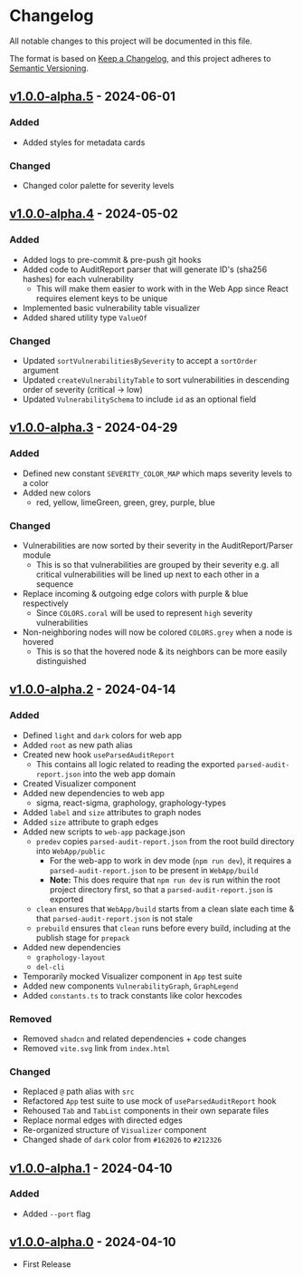 # Changelog

All notable changes to this project will be documented in this file.

The format is based on [Keep a Changelog](https://keepachangelog.com/en/1.1.0/),
and this project adheres to [Semantic
Versioning](https://semver.org/spec/v2.0.0.html).

## [v1.0.0-alpha.5] - 2024-06-01

### Added

- Added styles for metadata cards

### Changed

- Changed color palette for severity levels

## [v1.0.0-alpha.4] - 2024-05-02

### Added

- Added logs to pre-commit & pre-push git hooks
- Added code to AuditReport parser that will generate ID's (sha256 hashes) for
  each vulnerability
  - This will make them easier to work with in the Web App since React requires
    element keys to be unique
- Implemented basic vulnerability table visualizer
- Added shared utility type `ValueOf`

### Changed

- Updated `sortVulnerabilitiesBySeverity` to accept a `sortOrder` argument
- Updated `createVulnerabilityTable` to sort vulnerabilities in descending
  order of severity (critical -> low)
- Updated `VulnerabilitySchema` to include `id` as an optional field

## [v1.0.0-alpha.3] - 2024-04-29

### Added

- Defined new constant `SEVERITY_COLOR_MAP` which maps severity levels to a
  color
- Added new colors
  - red, yellow, limeGreen, green, grey, purple, blue

### Changed

- Vulnerabilities are now sorted by their severity in the AuditReport/Parser
  module
  - This is so that vulnerabilities are grouped by their severity e.g. all
    critical vulnerabilities will be lined up next to each other in a sequence
- Replace incoming & outgoing edge colors with purple & blue respectively
  - Since `COLORS.coral` will be used to represent `high` severity
    vulnerabilities
- Non-neighboring nodes will now be colored `COLORS.grey` when a node is hovered
  - This is so that the hovered node & its neighbors can be more easily
    distinguished

## [v1.0.0-alpha.2] - 2024-04-14

### Added

- Defined `light` and `dark` colors for web app
- Added `root` as new path alias
- Created new hook `useParsedAuditReport`
  - This contains all logic related to reading the exported
    `parsed-audit-report.json` into the web app domain
- Created Visualizer component
- Added new dependencies to web app
  - sigma, react-sigma, graphology, graphology-types
- Added `label` and `size` attributes to graph nodes
- Added `size` attribute to graph edges
- Added new scripts to `web-app` package.json
  - `predev` copies `parsed-audit-report.json` from the root build directory
    into `WebApp/public`
    - For the web-app to work in dev mode (`npm run dev`), it requires a
      `parsed-audit-report.json` to be present in `WebApp/build`
    - **Note:** This does require that `npm run dev` is run within the root
      project directory first, so that a `parsed-audit-report.json` is exported
  - `clean` ensures that `WebApp/build` starts from a clean slate each time &
    that `parsed-audit-report.json` is not stale
  - `prebuild` ensures that `clean` runs before every build, including at the
    publish stage for `prepack`
- Added new dependencies
  - `graphology-layout`
  - `del-cli`
- Temporarily mocked Visualizer component in `App` test suite
- Added new components `VulnerabilityGraph`, `GraphLegend`
- Added `constants.ts` to track constants like color hexcodes

### Removed

- Removed `shadcn` and related dependencies + code changes
- Removed `vite.svg` link from `index.html`

### Changed

- Replaced `@` path alias with `src`
- Refactored `App` test suite to use mock of `useParsedAuditReport` hook
- Rehoused `Tab` and `TabList` components in their own separate files
- Replace normal edges with directed edges
- Re-organized structure of `Visualizer` component
- Changed shade of `dark` color from `#162026` to `#212326`

## [v1.0.0-alpha.1] - 2024-04-10

### Added

- Added `--port` flag

## [v1.0.0-alpha.0] - 2024-04-10

- First Release

[v1.0.0-alpha.5]: https://github.com/nrednav/npm-audit-visualizer/compare/v1.0.0-alpha.4...v1.0.0-alpha.5
[v1.0.0-alpha.4]: https://github.com/nrednav/npm-audit-visualizer/compare/v1.0.0-alpha.3...v1.0.0-alpha.4
[v1.0.0-alpha.3]: https://github.com/nrednav/npm-audit-visualizer/compare/v1.0.0-alpha.2...v1.0.0-alpha.3
[v1.0.0-alpha.2]: https://github.com/nrednav/npm-audit-visualizer/compare/v1.0.0-alpha.1...v1.0.0-alpha.2
[v1.0.0-alpha.1]: https://github.com/nrednav/npm-audit-visualizer/compare/v1.0.0-alpha.0...v1.0.0-alpha.1
[v1.0.0-alpha.0]: https://github.com/nrednav/npm-audit-visualizer/releases/tag/v1.0.0-alpha.0
